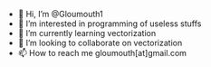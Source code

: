 - 👋 Hi, I’m @Gloumouth1
- 👀 I’m interested in programming of useless stuffs
- 🌱 I’m currently learning vectorization
- 💞️ I’m looking to collaborate on vectorization
- 📫 How to reach me gloumouth[at]gmail.com

<!---
Gloumouth1/Gloumouth1 is a ✨ special ✨ repository because its `README.md` (this file) appears on your GitHub profile.
You can click the Preview link to take a look at your changes.
--->
